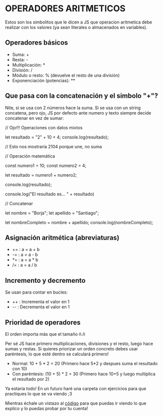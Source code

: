 # OPERADORES ARITMETICOS

Estos son los simbolitos que le dicen a JS que operacion aritmetica debe realizar con los valores (ya sean literales o almacenados en variables).

## Operadores básicos

- Suma: +
- Resta: - 
- Multiplicación: *
- División: /
- Módulo o resto: % (devuelve el resto de una división)
- Exponenciación (potencias): **

## Que pasa con la concatenación y el simbolo "+"?

Nite, si se usa con 2 números hace la suma. Si se usa con un string concatena, pero ojo, JS por defecto ante numero y texto siempre decide concatenar en vez de sumar:

// Ojo!!! Operaciones con datos mixtos

let resultado = "2" + 10 + 4;
console.log(resultado);

// Esto nos mostraría 2104 porque une, no suma

// Operación matemática

const numero1 = 10;
const numero2 = 4;

let resultado = numero1 + numero2;

console.log(resultado);

console.log("El resultado es... " + resultado)

// Concatenar

let nombre = "Borja";
let apellido = "Santiago";

let nombreCompleto = nombre + apellido;
console.log(nombreCompleto);

## Asignación aritmética (abreviaturas)

- += : a = a + b 
- -= : a = a - b
- *= : a = a * b
- /= : a = a / b

## Incremento y decremento

Se usan para contar en bucles:

- ++ : Incrementa el valor en 1
- -- : Decrementa el valor en 1

## Prioridad de operadores

El orden importa más que el tamaño ñ.ñ

Per sé JS hace primero multiplicaciones, divisiones y el resto, luego hace sumas y restas. Si quieres priorizar un orden concreto debes usar paréntesis, lo que esté dentro se calculará primero!

- Normal: 10 + 5 * 2 = 20 (Primero hace 5*2 y despues suma el resultado con 10)
- Con paréntesis: (10 + 5) * 2 = 30 (Primero hace 10+5 y luego multiplica el resultado por 2)

Ya estaría todo! En un futuro haré una carpeta con ejercicios para que practiques lo que se va viendo ;3

Mientras échale un vistazo al [código](./operadoresAritmeticos.js) para que puedas ir viendo lo que explico y lo puedas probar por tu cuenta!